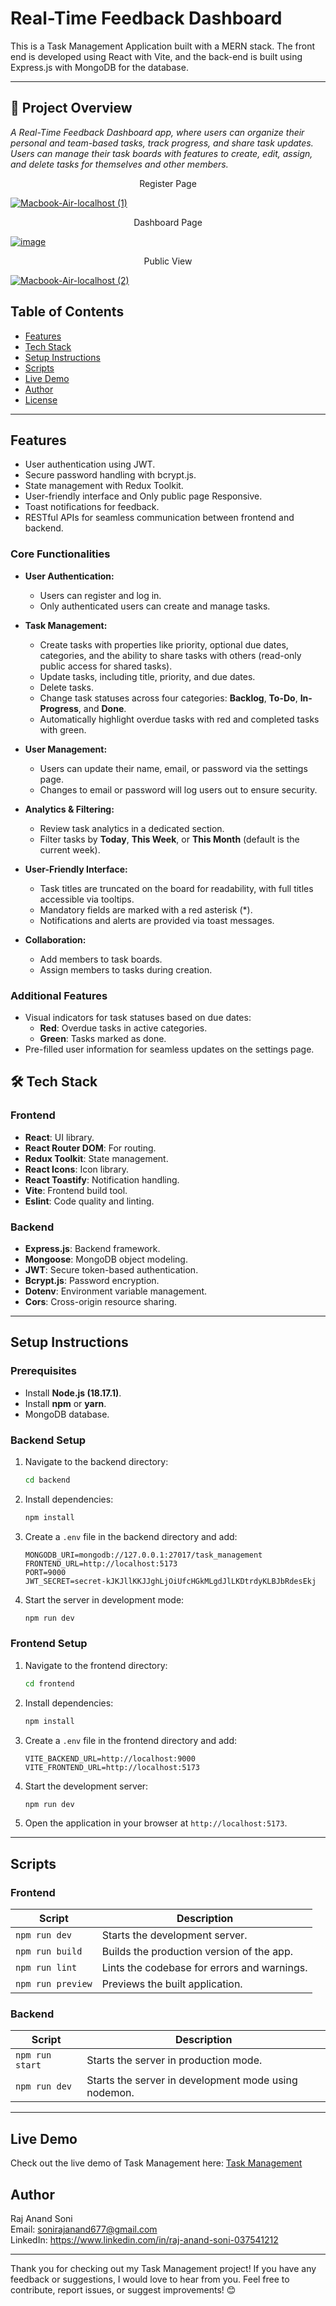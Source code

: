 # **Real-Time Feedback Dashboard**

This is a Task Management Application built with a MERN stack. The front end is developed using React with Vite, and the back-end is built using Express.js with MongoDB for the database.

---

## 📜 Project Overview

_A Real-Time Feedback Dashboard app, where users can organize their personal and team-based tasks, track progress, and share task updates. Users can manage their task boards with features to create, edit, assign, and delete tasks for themselves and other members._

<p align="center">Register Page</p>
<a style="" href="https://task-management-org.vercel.app/login">
     
![Macbook-Air-localhost (1)](https://github.com/user-attachments/assets/d05bd3e9-e349-469b-a4d2-d828e3e76414)

</a>
<p align="center">Dashboard Page</p>
<a style="" href="https://task-management-org.vercel.app/">
     
![image](https://github.com/user-attachments/assets/133e74d8-cfb7-449e-a8fe-743d76e107f6)

</a>
<p align="center">Public View</p>
<a style="" href="https://task-management-org.vercel.app/task/67421bb3a90e252d2d4cb42e">
     
![Macbook-Air-localhost (2)](https://github.com/user-attachments/assets/cde4fcb3-80c4-410d-9763-50281c9b2233)

</a>

## **Table of Contents**

-   [Features](#features)
-   [Tech Stack](#tech-stack)
-   [Setup Instructions](#setup-instructions)
-   [Scripts](#scripts)
-   [Live Demo](#live-demo)
-   [Author](#author)
-   [License](#license)

---

## **Features**

-   User authentication using JWT.
-   Secure password handling with bcrypt.js.
-   State management with Redux Toolkit.
-   User-friendly interface and Only public page Responsive.
-   Toast notifications for feedback.
-   RESTful APIs for seamless communication between frontend and backend.

### **Core Functionalities**

-   **User Authentication:**

    -   Users can register and log in.
    -   Only authenticated users can create and manage tasks.

-   **Task Management:**

    -   Create tasks with properties like priority, optional due dates, categories, and the ability to share tasks with others (read-only public access for shared tasks).
    -   Update tasks, including title, priority, and due dates.
    -   Delete tasks.
    -   Change task statuses across four categories: **Backlog**, **To-Do**, **In-Progress**, and **Done**.
    -   Automatically highlight overdue tasks with red and completed tasks with green.

-   **User Management:**

    -   Users can update their name, email, or password via the settings page.
    -   Changes to email or password will log users out to ensure security.

-   **Analytics & Filtering:**

    -   Review task analytics in a dedicated section.
    -   Filter tasks by **Today**, **This Week**, or **This Month** (default is the current week).

-   **User-Friendly Interface:**

    -   Task titles are truncated on the board for readability, with full titles accessible via tooltips.
    -   Mandatory fields are marked with a red asterisk (\*).
    -   Notifications and alerts are provided via toast messages.

-   **Collaboration:**
    -   Add members to task boards.
    -   Assign members to tasks during creation.

### **Additional Features**

-   Visual indicators for task statuses based on due dates:
    -   **Red**: Overdue tasks in active categories.
    -   **Green**: Tasks marked as done.
-   Pre-filled user information for seamless updates on the settings page.

## 🛠️ **Tech Stack**

### **Frontend**

-   **React**: UI library.
-   **React Router DOM**: For routing.
-   **Redux Toolkit**: State management.
-   **React Icons**: Icon library.
-   **React Toastify**: Notification handling.
-   **Vite**: Frontend build tool.
-   **Eslint**: Code quality and linting.

### **Backend**

-   **Express.js**: Backend framework.
-   **Mongoose**: MongoDB object modeling.
-   **JWT**: Secure token-based authentication.
-   **Bcrypt.js**: Password encryption.
-   **Dotenv**: Environment variable management.
-   **Cors**: Cross-origin resource sharing.

---

## **Setup Instructions**

### **Prerequisites**

-   Install **Node.js (18.17.1)**.
-   Install **npm** or **yarn**.
-   MongoDB database.

### **Backend Setup**

1. Navigate to the backend directory:
    ```bash
    cd backend
    ```
2. Install dependencies:
    ```bash
    npm install
    ```
3. Create a `.env` file in the backend directory and add:
    ```env
    MONGODB_URI=mongodb://127.0.0.1:27017/task_management
    FRONTEND_URL=http://localhost:5173
    PORT=9000
    JWT_SECRET=secret-kJKJllKKJJghLjOiUfcHGkMLgdJlLKDtrdyKLBJbRdesEkj
    ```
4. Start the server in development mode:
    ```bash
    npm run dev
    ```

### **Frontend Setup**

1. Navigate to the frontend directory:
    ```bash
    cd frontend
    ```
2. Install dependencies:
    ```bash
    npm install
    ```
3. Create a `.env` file in the frontend directory and add:
    ```env
    VITE_BACKEND_URL=http://localhost:9000
    VITE_FRONTEND_URL=http://localhost:5173
    ```
4. Start the development server:
    ```bash
    npm run dev
    ```
5. Open the application in your browser at `http://localhost:5173`.

---

## **Scripts**

### **Frontend**

| Script            | Description                                 |
| ----------------- | ------------------------------------------- |
| `npm run dev`     | Starts the development server.              |
| `npm run build`   | Builds the production version of the app.   |
| `npm run lint`    | Lints the codebase for errors and warnings. |
| `npm run preview` | Previews the built application.             |

### **Backend**

| Script          | Description                                          |
| --------------- | ---------------------------------------------------- |
| `npm run start` | Starts the server in production mode.                |
| `npm run dev`   | Starts the server in development mode using nodemon. |

---

## **Live Demo**

Check out the live demo of Task Management here: [Task Management](https://task-management-org.vercel.app)

## **Author**

Raj Anand Soni \
Email: sonirajanand677@gmail.com \
LinkedIn: https://www.linkedin.com/in/raj-anand-soni-037541212 

---

Thank you for checking out my Task Management project! If you have any feedback or suggestions, I would love to hear from you.
Feel free to contribute, report issues, or suggest improvements! 😊
